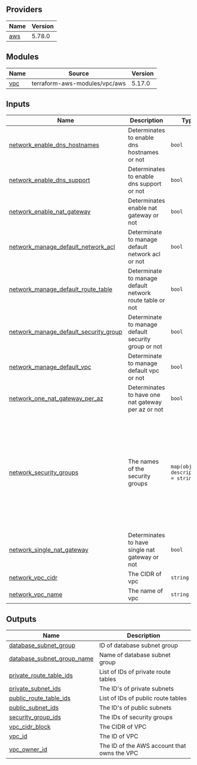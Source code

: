 <!-- BEGIN_TF_DOCS -->
## Providers

| Name | Version |
|------|---------|
| <a name="provider_aws"></a> [aws](#provider\_aws) | 5.78.0 |

## Modules

| Name | Source | Version |
|------|--------|---------|
| <a name="module_vpc"></a> [vpc](#module\_vpc) | terraform-aws-modules/vpc/aws | 5.17.0 |

## Inputs

| Name | Description | Type | Default | Required |
|------|-------------|------|---------|:--------:|
| <a name="input_network_enable_dns_hostnames"></a> [network\_enable\_dns\_hostnames](#input\_network\_enable\_dns\_hostnames) | Determinates to enable dns hostnames or not | `bool` | `true` | no |
| <a name="input_network_enable_dns_support"></a> [network\_enable\_dns\_support](#input\_network\_enable\_dns\_support) | Determinates to enable dns support or not | `bool` | `true` | no |
| <a name="input_network_enable_nat_gateway"></a> [network\_enable\_nat\_gateway](#input\_network\_enable\_nat\_gateway) | Determinates enable nat gateway or not | `bool` | `true` | no |
| <a name="input_network_manage_default_network_acl"></a> [network\_manage\_default\_network\_acl](#input\_network\_manage\_default\_network\_acl) | Determinate to manage default network acl or not | `bool` | `false` | no |
| <a name="input_network_manage_default_route_table"></a> [network\_manage\_default\_route\_table](#input\_network\_manage\_default\_route\_table) | Determinate to manage default network route table or not | `bool` | `false` | no |
| <a name="input_network_manage_default_security_group"></a> [network\_manage\_default\_security\_group](#input\_network\_manage\_default\_security\_group) | Determinate to manage default security group or not | `bool` | `false` | no |
| <a name="input_network_manage_default_vpc"></a> [network\_manage\_default\_vpc](#input\_network\_manage\_default\_vpc) | Determinate to manage default vpc or not | `bool` | `false` | no |
| <a name="input_network_one_nat_gateway_per_az"></a> [network\_one\_nat\_gateway\_per\_az](#input\_network\_one\_nat\_gateway\_per\_az) | Determinates to have one nat gateway per az or not | `bool` | `false` | no |
| <a name="input_network_security_groups"></a> [network\_security\_groups](#input\_network\_security\_groups) | The names of the security groups | `map(object({ description = string }))` | <pre>{<br/>  "client-vpn-endpoint": {<br/>    "description": "This is SG for AWS VPN Client"<br/>  },<br/>  "database": {<br/>    "description": "This is SG for RDS"<br/>  },<br/>  "egress-worker": {<br/>    "description": "This is SG for Boundary Egress Worker"<br/>  },<br/>  "tfc-agent": {<br/>    "description": "This is SG for ECS Cluster for TFC Agents"<br/>  }<br/>}</pre> | no |
| <a name="input_network_single_nat_gateway"></a> [network\_single\_nat\_gateway](#input\_network\_single\_nat\_gateway) | Determinates to have single nat gateway or not | `bool` | `true` | no |
| <a name="input_network_vpc_cidr"></a> [network\_vpc\_cidr](#input\_network\_vpc\_cidr) | The CIDR of vpc | `string` | `"10.0.0.0/16"` | no |
| <a name="input_network_vpc_name"></a> [network\_vpc\_name](#input\_network\_vpc\_name) | The name of vpc | `string` | `"safepass-sentinel"` | no |

## Outputs

| Name | Description |
|------|-------------|
| <a name="output_database_subnet_group"></a> [database\_subnet\_group](#output\_database\_subnet\_group) | ID of database subnet group |
| <a name="output_database_subnet_group_name"></a> [database\_subnet\_group\_name](#output\_database\_subnet\_group\_name) | Name of database subnet group |
| <a name="output_private_route_table_ids"></a> [private\_route\_table\_ids](#output\_private\_route\_table\_ids) | List of IDs of private route tables |
| <a name="output_private_subnet_ids"></a> [private\_subnet\_ids](#output\_private\_subnet\_ids) | The ID's of private subnets |
| <a name="output_public_route_table_ids"></a> [public\_route\_table\_ids](#output\_public\_route\_table\_ids) | List of IDs of public route tables |
| <a name="output_public_subnet_ids"></a> [public\_subnet\_ids](#output\_public\_subnet\_ids) | The ID's of public subnets |
| <a name="output_security_group_ids"></a> [security\_group\_ids](#output\_security\_group\_ids) | The IDs of security groups |
| <a name="output_vpc_cidr_block"></a> [vpc\_cidr\_block](#output\_vpc\_cidr\_block) | The CIDR of VPC |
| <a name="output_vpc_id"></a> [vpc\_id](#output\_vpc\_id) | The ID of VPC |
| <a name="output_vpc_owner_id"></a> [vpc\_owner\_id](#output\_vpc\_owner\_id) | The ID of the AWS account that owns the VPC |
<!-- END_TF_DOCS -->
